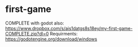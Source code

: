 # first-game
COMPLETE with godot
also:
https://www.dropbox.com/s/ais1datgs8s18ey/my-first-game-COMPLETE.zip?dl=0
Requirments:
https://godotengine.org/download/windows
